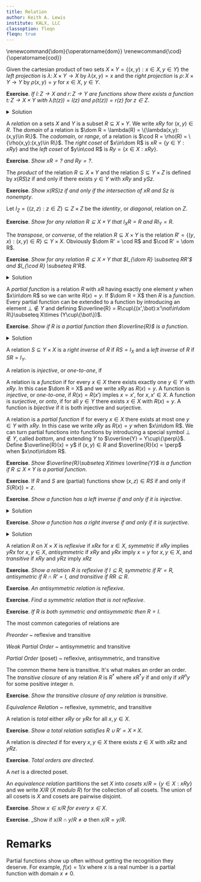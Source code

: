 ```yaml
---
title: Relation
author: Keith A. Lewis
institute: KALX, LLC
classoption: fleqn
fleqn: true
---
```


\renewcommand{\dom}{\operatorname{dom}}
\renewcommand{\cod}{\operatorname{cod}}

Given the cartesian product of two sets $X\times Y = \{(x,y):x\in X, y\in Y\}$
the _left projection_ is $\lambda\colon X\times Y\to X$ by $\lambda(x,y) = x$
and the _right projection_ is $\rho\colon X\times Y\to Y$ by $\rho(x,y) = y$
for $x\in X$, $y\in Y$.

__Exercise__. _If $l\colon Z\to X$ and $r\colon Z\to Y$ are functions
show there exists a function $t\colon Z\to X\times Y$ with
$\lambda(t(z)) = l(z)$ and $\rho(t(z)) = r(z)$ for $z\in Z$_.
<details>
<summary>Solution</summary>
Define $t(z) = (l(z),r(z))\in X\times Y$ for $z\in Z$.
</details>

A _relation_ on a sets $X$ and $Y$ is a subset $R\subseteq X\times Y$.
We write $xRy$ for $(x,y)\in R$.
The _domain_ of a relation is $\dom R = \lambda(R) = \{\lambda(x,y):(x,y)\in R\}$.
The _codomain_, or _range_, of a relation is $\cod R = \rho(R) = \{\rho(x,y):(x,y)\in R\}$.
The _right coset_ of $x\in\dom R$ is $xR = \{y\in Y: xRy\}$
and the _left coset_ of $y\in\cod R$ is $Ry = \{x\in X: xRy\}$.

__Exercise__. _Show $xR = ?$ and $Ry = ?$_.

The _product_ of the relation $R\subseteq X\times Y$ and the relation
$S\subseteq Y\times Z$ is defined by $x(RS)z$ if and only if there exists
$y\in Y$ with $xRy$ and $ySz$.

__Exercise__. _Show $x(RS)z$ if and only if the intersection of $xR$ and $Sz$ is nonempty_.

Let $I_Z = \{(z,z):z\in Z\}\subseteq Z\times Z$ be the _identity_, or _diagonal_, relation on $Z$.

__Exercise__. _Show for any relation $R\subseteq X\times Y$ that
$I_XR = R$ and $RI_Y = R$_.


The _transpose_, or _converse_, of the relation $R\subseteq X\times Y$
is the relation $R' = \{(y,x):(x,y)\in R\} \subseteq Y\times X$.
Obviously $\dom R' = \cod R$ and $\cod R' = \dom R$.

__Exercise__. _Show for any relation $R\subseteq X\times Y$ that
$I_{\dom R} \subseteq RR'$ and $I_{\cod R} \subseteq R'R$_.

<details>
<summary>Solution</summary>
If $x\in\dom R$ then $(x,y)\in R$ for some $y\in Y$ so $(y,x)\in R'$ and $(x,x)\in RR'$.
A similar argument applies to $y\in\cod R$.
</details>

A _partial function_ is a relation $R$ with $xR$ having exactly one
element $y$ when $x\in\dom R$ so we can write $R(x) = y$.  If $\dom R =
X$ then $R$ is a _function_. Every partial function can be extended
to a function by introducing an element $\bot\not\in Y$ and defining
$\overline{R} = R\cup\{(x',\bot):x'\not\in\dom R\}\subseteq X\times
(Y\cup\{\bot\})$.

__Exercise__. _Show if $R$ is a partial function then $\overline{R}$ is a function_.
<details>
<summary>Solution</summary>
If $x\in\dom R$ then $x\overline{R} = xR$ has one element. If $x\not\in\dom R$
then $x\overline{R} = \{\bot\}$ has one element.
</details>

A relation $S\subseteq Y\times X$ is a _right inverse_ of $R$ if $RS = I_X$
and a _left inverse_ of $R$ if $SR = I_Y$.

A relation is _injective_, or _one-to-one_, if 

A relation is a _function_ if for every $x\in X$ there exists exactly one $y\in Y$ with $xRy$.
In this case $\dom R = X$ and we write $xRy$ as $R(x) = y$. A function is
_injective_, or _one-to-one_, if $R(x) = R(x')$ imples $x = x'$, for $x,x'\in X$.
A function is _surjective_, or _onto_, if for all $y\in Y$ there exists $x\in X$ with $R(x) = y$.
A function is _bijective_ if it is both injective and surjective.

A relation is a _partial function_ if for every $x\in X$ there exists
at most one $y\in Y$ with $xRy$.  In this case we write $xRy$ as $R(x)
= y$ when $x\in\dom R$.  We can turn partial functions into functions
by introducing a special symbol $\bot\not\in Y$, called _bottom_,
and extending $Y$ to $\overline{Y} = Y\cup\{\perp\}$.
Define $\overline{R}(x) = y$ if $(x,y)\in R$ and $\overline{R}(x) = \perp$ when $x\not\in\dom R$.

__Exercise__. _Show $\overline{R}\subseteq X\times \overline{Y}$ is a
function if $R\subseteq X\times Y$ is a partial function_.


__Exercise__. If $R$ and $S$ are (partial) functions show $(x,z)\in RS$ if and only if $S(R(x)) = z$.


__Exercise__. _Show a function has a left inverse if and only if it is injective_.
<details>
<summary>Solution</summary>
If $R$ has a left inverse $S$ then $SR = I$. If $R(x) = R(x')$ then $x = SR(x) = SR(x') = x'$.
If $R$ is injective then $R'$ is a left inverse.
</details>

__Exercise__. _Show a function has a right inverse if and only if it is surjective_.
<details>
<summary>Solution</summary>
If $R$ has a left inverse $S$ then $SR = I$. If $R(x) = R(x')$ then $x = SR(x) = SR(x') = x'$.
</details>

A relation $R$ on $X\times X$ is _reflexive_
if $xRx$ for $x\in X$, _symmetric_ if $xRy$ implies $yRx$ for $x,y\in X$,
_antisymmetric_ if $xRy$ and $yRx$ imply $x = y$ for $x,y\in X$,
and _transitive_ if $xRy$ and $yRz$ imply $xRz$

__Exercise__. _Show
a relation $R$ is reflexive if $I\subseteq R$, symmetric if
$R' = R$, antisymetric if $R\cap R' = I$, and transitive if
$RR \subseteq R$_.

__Exercise__. _An antisymmetric relation is reflexive_.

__Exercise__. _Find a symmetric relation that is not reflexive_.

__Exercise__. _If $R$ is both symmetric and antisymmetric then $R = I$_.

The most common categories of relations are

_Preorder_
  ~ reflexive and transitive
 
_Weak Partial Order_
  ~ antisymmetric and transitive

_Partial Order_ (poset)
  ~ reflexive, antisymmetric, and transitive

The common theme here is transitive. It's what makes an order an order.
The _transitive closure_ of any relation $R$ is $R^*$ where
$xR^*y$ if and only if $xR^ny$ for some positive integer $n$.

__Exercise__. _Show the transitive closure of any relation is transitive_.

_Equivalence Relation_
  ~ reflexive, symmetric, and transitive
 

A relation is _total_ either $xRy$ or $yRx$ for all $x,y\in X$.

__Exercise__. _Show a total relation satisfies $R\cup R' = X\times X$_.

A relation is _directed_ if for every $x,y\in X$ there exists $z\in X$
with $xRz$ and $yRz$.

__Exercise__. _Total orders are directed_.

A _net_ is a directed poset.

An _equivalence relation_ partitions the set $X$ into
_cosets_ $x/R = \{y\in X:xRy\}$ and we write $X/R$ ($X$ _modulo_ $R$)
for the collection of all cosets.
The union of all cosets is $X$ and cosets are pairwise disjoint.

__Exercise__. _Show $x\in x/R$ for every $x\in X$_.

__Exercise__. _Show if $x/R\cap y/R\not=\emptyset$ then $x/R = y/R$.

# Remarks

Partial functions show up often without getting the recognition they
deserve.  For example, $f(x) = 1/x$ where $x$ is a real number is a
partial function with domain $x \not= 0$.
